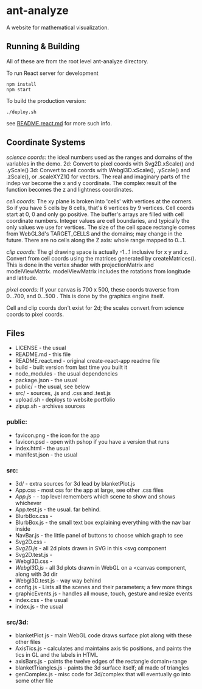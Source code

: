 # ant-analyze
A website for mathematical visualization.



## Running & Building

All of these are from the root level ant-analyze directory.

To run React server for development

	npm install
	npm start

To build the production version:

	./deploy.sh

see [README.react.md](README.react.md) for more such info.

## Coordinate Systems

*science coords:* the ideal numbers used as the ranges and domains of the variables in the demo.  2d: Convert to pixel coords with Svg2D.xScale() and .yScale()  3d: Convert to cell coords with Webgl3D.xScale(), .yScale() and .zScale(), or .scaleXYZ1() for vectors. The real and imaginary parts of the indep var become the x and y coordinate. The complex result of the function becomes the z and lightness coordinates.

*cell coords:* The xy plane is broken into 'cells' with vertices at the corners. So if you have 5 cells by 8 cells, that's 6 vertices by 9 vertices. Cell coords start at 0, 0 and only go positive. The buffer's arrays are filled with cell coordinate numbers. Integer values are cell boundaries, and typically the only values we use for vertices. The size of the cell space rectangle comes from WebGL3d's TARGET_CELLS and the domains; may change in the future. There are no cells along the Z axis: whole range mapped to 0...1.

*clip coords:* The gl drawing space is actually -1...1 inclusive for x y and z. Convert from cell coords using the matrices generated by createMatrices(). This is done in the vertex shader with projectionMatrix and modelViewMatrix. modelViewMatrix includes the rotations from longitude and latitude.

*pixel coords:* If your canvas is 700 x 500, these coords traverse from 0...700,  and 0...500 . This is done by the graphics engine itself.

Cell and clip coords don't exist for 2d; the scales convert from science coords to pixel coords.

## Files

* LICENSE - the usual
* README.md - this file
* README.react.md - original create-react-app readme file
* build - built version from last time you built it
* node_modules - the usual dependencies
* package.json - the usual
* public/ - the usual, see below
* src/ - sources, .js and .css and .test.js
* upload.sh - deploys to website portfolio
* zipup.sh - archives sources

### public:
* favicon.png - the icon for the app
* favicon.psd - open with pshop if you have a version that runs
* index.html - the usual
* manifest.json - the usual

### src:
* 3d/ - extra sources for 3d lead by blanketPlot.js
* App.css - most css for the app at large, see other .css files
* _App.js_ - - top level remembers which scene to show and shows whichever
* App.test.js - the usual.  far behind.
* BlurbBox.css - 
* BlurbBox.js - the small text box explaining everything with the nav bar inside
* NavBar.js - the little panel of buttons to choose which graph to see
* Svg2D.css - 
* _Svg2D.js_ - all 2d plots drawn in SVG in this <svg component
* Svg2D.test.js - 
* Webgl3D.css - 
* _Webgl3D.js_ - all 3d plots drawn in WebGL on a <canvas component, along with 3d dir
* Webgl3D.test.js - way way behind
* config.js - Lists all the scenes and their parameters; a few more things
* graphicEvents.js - handles all mouse, touch, gesture and resize events
* index.css - the usual
* index.js - the usual

### src/3d:
* blanketPlot.js - main WebGL code draws surface plot along with these other files
* AxisTics.js - calculates and maintains axis tic positions, and paints the tics in GL and the labels in HTML
* axisBars.js - paints the twelve edges of the rectangle domain+range
* blanketTriangles.js - paints the 3d surface itself; all made of triangles
* genComplex.js - misc code for 3d/complex that will eventually go into some other file


